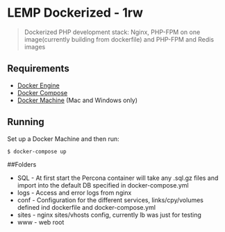 # LEMP Dockerized - 1rw

> Dockerized PHP development stack: Nginx, PHP-FPM on one image(currently building from dockerfile) and PHP-FPM and Redis images


## Requirements

* [Docker Engine](https://docs.docker.com/installation/)
* [Docker Compose](https://docs.docker.com/compose/)
* [Docker Machine](https://docs.docker.com/machine/) (Mac and Windows only)

## Running

Set up a Docker Machine and then run:

```
$ docker-compose up
```

##Folders

* SQL - At first start the Percona container will take any .sql.gz files and import into the default DB specified in docker-compose.yml
* logs - Access and error logs from nginx
* conf - Configuration for the different services, links/cpy/volumes defined ind dockerfile and docker-compose.yml
* sites - nginx sites/vhosts config, currently lb was just for testing
* www - web root


